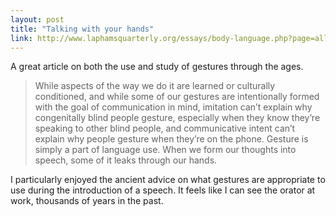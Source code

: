 ```yaml
---
layout: post
title: "Talking with your hands"
link: http://www.laphamsquarterly.org/essays/body-language.php?page=all
---
```

A great article on both the use and study of gestures through the ages.

> While aspects of the way we do it are learned or culturally conditioned, and while some of our gestures are intentionally formed with the goal of communication in mind, imitation can’t explain why congenitally blind people gesture, especially when they know they’re speaking to other blind people, and communicative intent can’t explain why people gesture when they’re on the phone. Gesture is simply a part of language use. When we form our thoughts into speech, some of it leaks through our hands.

I particularly enjoyed the ancient advice on what gestures are appropriate to use during the introduction of a speech. It feels like I can see the orator at work, thousands of years in the past.
